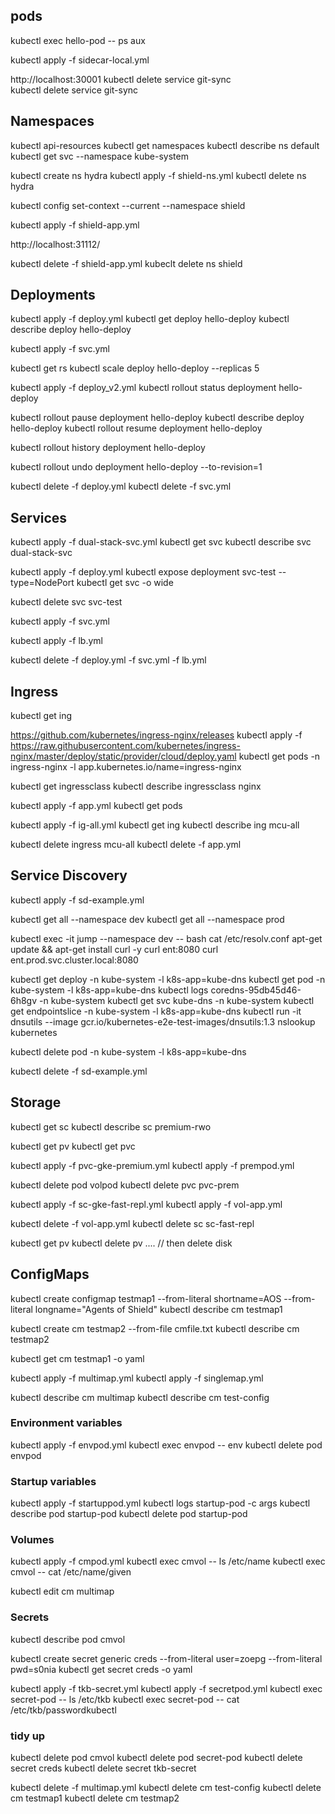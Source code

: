 ## pods

kubectl exec hello-pod -- ps aux

kubectl apply -f sidecar-local.yml

http://localhost:30001
kubectl delete service git-sync   
kubectl delete service git-sync   

## Namespaces

kubectl api-resources
kubectl get namespaces
kubectl describe ns default
kubectl get svc --namespace kube-system

kubectl create ns hydra
kubectl apply -f shield-ns.yml
kubectl delete ns hydra

kubectl config set-context --current --namespace shield

kubectl apply -f shield-app.yml

http://localhost:31112/


kubectl delete -f shield-app.yml
kubeclt delete ns shield

## Deployments

kubectl apply -f deploy.yml
kubectl get deploy hello-deploy
kubectl describe deploy hello-deploy

kubectl apply -f svc.yml

kubectl get rs
kubectl scale deploy hello-deploy --replicas 5

kubectl apply -f deploy_v2.yml
kubectl rollout status deployment hello-deploy

kubectl rollout pause deployment hello-deploy 
kubectl describe deploy hello-deploy
kubectl rollout resume deployment hello-deploy 

kubectl rollout history deployment hello-deploy

kubectl rollout undo deployment hello-deploy --to-revision=1

kubectl delete -f deploy.yml
kubectl delete -f svc.yml

## Services

kubectl apply -f dual-stack-svc.yml
kubectl get svc
kubectl describe svc dual-stack-svc

kubectl apply -f deploy.yml
kubectl expose deployment svc-test --type=NodePort
kubectl get svc -o wide

kubectl delete svc svc-test

kubectl apply -f svc.yml

kubectl apply -f lb.yml

kubectl delete -f deploy.yml -f svc.yml -f lb.yml

## Ingress

kubectl get ing

https://github.com/kubernetes/ingress-nginx/releases
kubectl apply -f https://raw.githubusercontent.com/kubernetes/ingress-nginx/master/deploy/static/provider/cloud/deploy.yaml
kubectl get pods -n ingress-nginx -l app.kubernetes.io/name=ingress-nginx

kubectl get ingressclass
kubectl describe ingressclass nginx

kubectl apply -f app.yml
kubectl get pods

kubectl apply -f ig-all.yml
kubectl get ing
kubectl describe ing mcu-all

kubectl delete ingress mcu-all
kubectl delete -f app.yml

## Service Discovery

kubectl apply -f sd-example.yml

kubectl get all --namespace dev
kubectl get all --namespace prod

kubectl exec -it jump --namespace dev -- bash
cat /etc/resolv.conf
apt-get update && apt-get install curl -y
curl ent:8080
curl ent.prod.svc.cluster.local:8080

kubectl get deploy -n kube-system -l k8s-app=kube-dns
kubectl get pod -n kube-system -l k8s-app=kube-dns
kubectl logs coredns-95db45d46-6h8gv -n kube-system
kubectl get svc kube-dns -n kube-system
kubectl get endpointslice -n kube-system -l k8s-app=kube-dns
kubectl run -it dnsutils --image gcr.io/kubernetes-e2e-test-images/dnsutils:1.3
nslookup kubernetes

kubectl delete pod -n kube-system -l k8s-app=kube-dns

kubectl delete -f sd-example.yml


## Storage

kubectl get sc
kubectl describe sc premium-rwo

kubectl get pv
kubectl get pvc

kubectl apply -f pvc-gke-premium.yml
kubectl apply -f prempod.yml

kubectl delete pod volpod
kubectl delete pvc pvc-prem

kubectl apply -f sc-gke-fast-repl.yml
kubectl apply -f vol-app.yml

kubectl delete -f vol-app.yml
kubectl delete sc sc-fast-repl

kubectl get pv
kubectl delete pv ....
// then delete disk

## ConfigMaps

kubectl create configmap testmap1 --from-literal shortname=AOS --from-literal longname="Agents of Shield"
kubectl describe cm testmap1

kubectl create cm testmap2 --from-file cmfile.txt
kubectl describe cm testmap2

kubectl get cm testmap1 -o yaml

kubectl apply -f multimap.yml
kubectl apply -f singlemap.yml

kubectl describe cm multimap
kubectl describe cm test-config

### Environment variables
kubectl apply -f envpod.yml
kubectl exec envpod -- env
kubectl delete pod envpod

### Startup variables
kubectl apply -f startuppod.yml
kubectl logs startup-pod -c args
kubectl describe pod startup-pod
kubectl delete pod startup-pod

### Volumes

kubectl apply -f cmpod.yml
kubectl exec cmvol -- ls /etc/name
kubectl exec cmvol -- cat /etc/name/given

kubectl edit cm multimap

### Secrets

kubectl describe pod cmvol

kubectl create secret generic creds --from-literal user=zoepg --from-literal pwd=s0nia
kubectl get secret creds -o yaml

kubectl apply -f tkb-secret.yml
kubectl apply -f secretpod.yml
kubectl exec secret-pod -- ls /etc/tkb
kubectl exec secret-pod -- cat /etc/tkb/passwordkubectl

### tidy up

kubectl delete pod cmvol
kubectl delete pod secret-pod
kubectl delete secret creds
kubectl delete secret tkb-secret

kubectl delete -f multimap.yml
kubectl delete cm test-config
kubectl delete cm testmap1
kubectl delete cm testmap2
